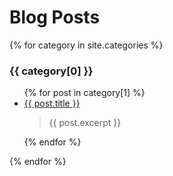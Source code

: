 # Blog Posts

{% for category in site.categories %}
  <h3>{{ category[0] }}</h3>
  <ul>
    {% for post in category[1] %}
      <li><a href="{{ post.url }}">{{ post.title }}</a></li>
          <blockquote><p>{{ post.excerpt }}</p></blockquote>
    {% endfor %}
  </ul>
{% endfor %}
